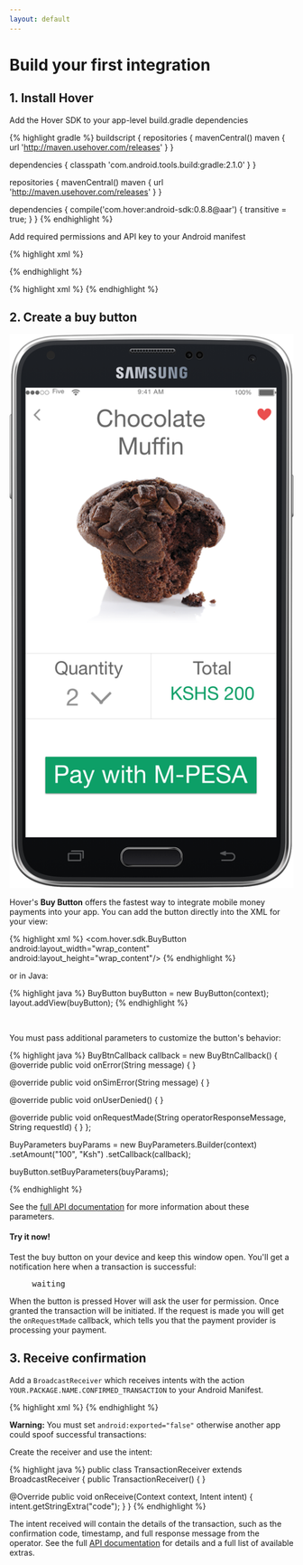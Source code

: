 ```yaml
---
layout: default
---
```


# Build your first integration

## 1. Install Hover

Add the Hover SDK to your app-level build.gradle dependencies

{% highlight gradle %}
buildscript {
  repositories {
    mavenCentral()
    maven { url 'http://maven.usehover.com/releases' }
  }

  dependencies {
    classpath 'com.android.tools.build:gradle:2.1.0'
  }
}

repositories {
  mavenCentral()
  maven { url 'http://maven.usehover.com/releases' }
}

dependencies {
  compile('com.hover:android-sdk:0.8.8@aar') { transitive = true; }
}
{% endhighlight %}

Add required permissions and API key to your Android manifest

{% highlight xml %}
<uses-permission android:name="android.permission.CALL_PHONE"/>
<uses-permission android:name="android.permission.READ_PHONE_STATE"/>
<uses-permission android:name="android.permission.RECEIVE_SMS"/>
<uses-permission android:name="android.permission.READ_SMS"/>
<uses-permission android:name="android.permission.RECEIVE_BOOT_COMPLETED"/>
<uses-permission android:name="android.permission.BIND_ACCESSIBILITY_SERVICE"/>
<uses-permission android:name="android.permission.SYSTEM_ALERT_WINDOW"/>
<uses-permission android:name="android.permission.INTERNET"/>

<uses-feature android:name="android.hardware.telephony"/>
{% endhighlight %}

{% highlight xml %}
<meta-data
   android:name="com.hover.ApiKey"  
   android:value="a876bc786ad80e608788909f"/>
{% endhighlight %}

## 2. Create a buy button

![Samsung phone with buy button](/assets/samsung_buy_button.png)

Hover's **Buy Button** offers the fastest way to integrate mobile money payments into your app. You can add the button directly into the XML for your view:

{% highlight xml %}
<com.hover.sdk.BuyButton
    android:layout_width="wrap_content"
    android:layout_height="wrap_content"/>
{% endhighlight %}

or in Java:

{% highlight java %}
BuyButton buyButton = new BuyButton(context);
layout.addView(buyButton);
{% endhighlight %}

<div class="spacer">&nbsp;</div>

You must pass additional parameters to customize the button's behavior:

{% highlight java %}
BuyBtnCallback callback = new BuyBtnCallback() {
  @override
  public void onError(String message) { }

  @override
  public void onSimError(String message) { }

  @override
  public void onUserDenied() { }

  @override
  public void onRequestMade(String operatorResponseMessage, String requestId) { }
};

BuyParameters buyParams = new BuyParameters.Builder(context)
    .setAmount("100", "Ksh")
    .setCallback(callback);

buyButton.setBuyParameters(buyParams);

{% endhighlight %}

See the [full API documentation](javascript:void(0);) for more information about these parameters.

<div id="interactive-wrapper">
  <h4 id="try-it-now">Try it now!</h4>
  <p>Test the buy button on your device and keep this window open. You'll get a notification here when a transaction is successful:</p>
  <figure class="highlight">
    <pre><div class="loading">waiting</div></pre>
  </figure>
</div>

When the button is pressed Hover will ask the user for permission. Once granted the transaction will be initiated. If the request is made you will get the `onRequestMade` callback, which tells you that the payment provider is processing your payment. 

## 3. Receive confirmation

Add a `BroadcastReceiver` which receives intents with the action `YOUR.PACKAGE.NAME.CONFIRMED_TRANSACTION` to your Android Manifest.

{% highlight xml %}
<receiver
    android:name=".TransactionReceiver"
    android:enabled="true"
    android:exported="false">
    <intent-filter>
        <action android:name="your.package.name.CONFIRMED_TRANSACTION"/>
    </intent-filter>
</receiver>
{% endhighlight %}

**Warning:** You must set `android:exported="false"` otherwise another app could spoof successful transactions:

Create the receiver and use the intent:

{% highlight java %}
public class TransactionReceiver extends BroadcastReceiver {
  public TransactionReceiver() { }

  @Override
  public void onReceive(Context context, Intent intent) {
    intent.getStringExtra("code");
  }
}
{% endhighlight %}

The intent received will contain the details of the transaction, such as the confirmation code, timestamp, and full response message from the operator. See the full [API documentation](javascript:void(0);) for details and a full list of available extras.
